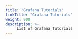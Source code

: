 ```yaml
---
title: "Grafana Tutorials"
linkTitle: "Grafana Tutorials"
weight: 900
description: >-
     List of Grafana Tutorials
---
```



